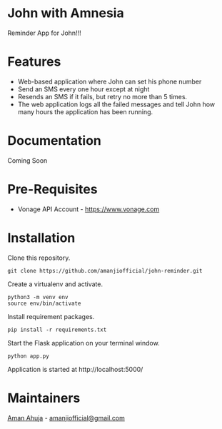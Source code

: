 # John with Amnesia

Reminder App for John!!!

# Features

* Web-based application where John can set his phone number
* Send an SMS every one hour except at night
* Resends an SMS if it fails, but retry no more than 5 times.
* The web application logs all the failed messages and tell John how many hours the application has been running.

# Documentation

Coming Soon

# Pre-Requisites

* Vonage API Account - https://www.vonage.com

# Installation

Clone this repository.

    git clone https://github.com/amanjiofficial/john-reminder.git

Create a virtualenv and activate.

    python3 -m venv env
    source env/bin/activate

Install requirement packages.

    pip install -r requirements.txt

Start the Flask application on your terminal window.

    python app.py

Application is started at http://localhost:5000/

# Maintainers

[Aman Ahuja](https://github.com/amanjiofficial)  - amanjiofficial@gmail.com
